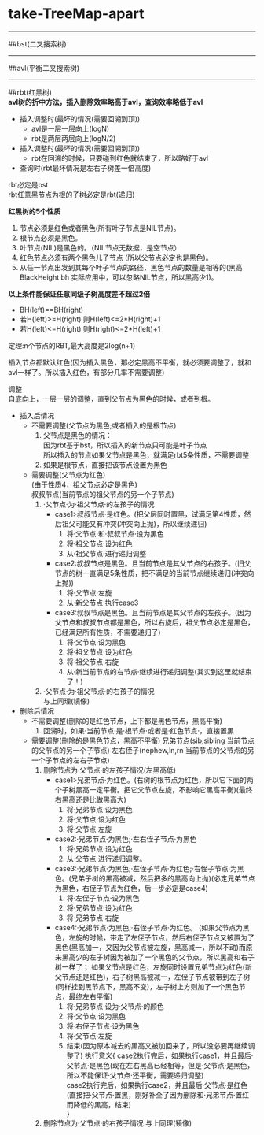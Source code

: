 # take-TreeMap-apart
*****

##bst(二叉搜索树)  
*****

##avl(平衡二叉搜索树)  

*****

##rbt(红黑树)  
**avl树的折中方法，插入删除效率略高于avl，查询效率略低于avl**
+ 插入调整时(最坏的情况(需要回溯到顶))
    - avl是一层一层向上(logN)
    - rbt是两层两层向上(logN/2)
+ 插入调整时(最坏的情况(需要回溯到顶))
    - rbt在回溯的时候，只要碰到红色就结束了，所以略好于avl
+ 查询时(rbt最坏情况是左右子树差一倍高度)

rbt必定是bst  
rbt任意黑节点为根的子树必定是rbt(递归)

**红黑树的5个性质**  
1. 节点必须是红色或者黑色(所有叶子节点是NIL节点)。
2. 根节点必须是黑色。
3. 叶节点(NIL)是黑色的。（NIL节点无数据，是空节点）
4. 红色节点必须有两个黑色儿子节点 (所以父节点必定也是黑色)。
5. 从任一节点出发到其每个叶子节点的路径，黑色节点的数量是相等的(黑高 BlackHeight bh  实际应用中，可以忽略NIL节点，所以黑高少1)。

**以上条件能保证任意同级子树高度差不超过2倍**
+ BH(left)==BH(right)
+ 若H(left)>=H(right) 则H(left)<=2*H(right)+1
+ 若H(left)<=H(right) 则H(right)<=2*H(left)+1

定理:n个节点的RBT,最大高度是2log(n+1)

插入节点都默认红色(因为插入黑色，那必定黑高不平衡，就必须要调整了，就和avl一样了。所以插入红色，有部分几率不需要调整)

调整  
自底向上，一层一层的调整，直到父节点为黑色的时候，或者到根。

+ 插入后情况  
    - 不需要调整(父节点为黑色;或者插入的是根节点)  
        1. 父节点是黑色的情况：  
              因为rbt基于bst，所以插入的新节点只可能是叶子节点  
              所以插入的节点如果父节点是黑色，就满足rbt5条性质，不需要调整  
        2. 如果是根节点，直接把该节点设置为黑色  
    - 需要调整(父节点为红色)  
        (由于性质4，祖父节点必定是黑色)  
        叔叔节点(当前节点的祖父节点的另一个子节点)
        1. ·父节点·为·祖父节点·的左孩子的情况
            + case1:·叔叔节点·是红色。(把父层同时置黑，试满足第4性质，然后祖父可能又有冲突(冲突向上抛)，所以继续递归)
                1. 将·父节点·和·叔叔节点·设为黑色
                2. 将·祖父节点·设为红色
                3. 从·祖父节点·进行递归调整
            + case2:叔叔节点是黑色。且当前节点是其父节点的右孩子。(旧父节点的树一直满足5条性质，把不满足的当前节点继续递归(冲突向上抛))
                1. 将·父节点·左旋
                2. 从·新父节点·执行case3
            + case3:叔叔节点是黑色。且当前节点是其父节点的左孩子。(因为父节点和叔叔节点都是黑色，所以右旋后，祖父节点必定是黑色，已经满足所有性质，不需要递归了)
                1. 将·父节点·设为黑色
                2. 将·祖父节点·设为红色
                3. 将·祖父节点·右旋
                4. 从·新当前节点的右节点·继续进行递归调整(其实到这里就结束了！)
        2. ·父节点·为·祖父节点·的右孩子的情况  
            与上同理(镜像)  
+ 删除后情况  
    - 不需要调整(删除的是红色节点，上下都是黑色节点，黑高平衡) 
        1. 回溯时，如果·当前节点·是·根节点·或者是·红色节点·，直接置黑
    - 需要调整(删除的是黑色节点，黑高不平衡)
        兄弟节点(sib,sibling 当前节点的父节点的另一个子节点)
        左右侄子(nephew,ln,rn 当前节点的父节点的另一个子节点的左右子节点)
        1. 删除节点为·父节点·的左孩子情况(左黑高低)
            + case1:·兄弟节点·为红色。(右树的根节点为红色，所以它下面的两个子树黑高一定平衡。把它父节点左旋，不影响它黑高平衡)(最终右黑高还是比做黑高大)
                1. 将·兄弟节点·设为黑色
                2. 将·父节点·设为红色
                3. 将·父节点·左旋
            + case2:·兄弟节点·为黑色;·左右侄子节点·为黑色
                1. 将·兄弟节点·设为红色
                2. 从·父节点·进行递归调整。
            + case3:·兄弟节点·为黑色;·左侄子节点·为红色;·右侄子节点·为黑色。(兄弟子树的黑高被减，然后把多的黑高向上抛)(必定兄弟节点为黑色，右侄子节点为红色，后一步必定是case4)  
                1. 将·左侄子节点·设为黑色
                2. 将·兄弟节点·设为红色
                3. 将·兄弟节点·右旋
            + case4:·兄弟节点·为黑色;·右侄子节点·为红色。
                    (如果父节点为黑色，左旋的时候，带走了左侄子节点，然后右侄子节点又被置为了黑色(黑高加一，又因为父节点被左旋，黑高减一，所以不动)而原来黑高少的左子树因为被加了一个黑色的父节点，所以黑高和右子树一样了；
                     如果父节点是红色，左旋同时设置兄弟节点为红色(新父节点还是红色)，右子树黑高被减一，左侄子节点被带到左子树(同样挂到黑节点下，黑高不变)，左子树上方则加了一个黑色节点，最终左右平衡)  
                1. 将·兄弟节点·设为·父节点·的颜色
                2. 将·父节点·设为黑色
                3. 将·右侄子节点·设为黑色
                4. 将·父节点·左旋
                5. 结束(因为原本减去的黑高又被加回来了，所以没必要再继续调整了)
        执行意义{
            case2执行完后，如果执行case1，并且最后·父节点·是黑色(现在左右黑高已经相等，但是·父节点·是黑色，所以不能保证·父节点·还平衡，需要递归调整)  
            case2执行完后，如果执行case2，并且最后·父节点·是红色(直接把·父节点·置黑，刚好补全了因为删除和·兄弟节点·置红而降低的黑高，结束)  
        }
        2. 删除节点为·父节点·的右孩子情况
            与上同理(镜像)  







